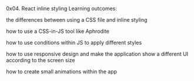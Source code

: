 0x04. React inline styling
Learning outcomes:

the differences between using a CSS file and inline styling

how to use a CSS-in-JS tool like Aphrodite

how to use conditions within JS to apply different styles

how to use responsive design and make the application show a different UI according to the screen size

how to create small animations within the app
